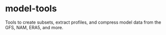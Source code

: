 # model-tools
Tools to create subsets, extract profiles, and compress model data from the GFS, NAM, ERA5, and more.
